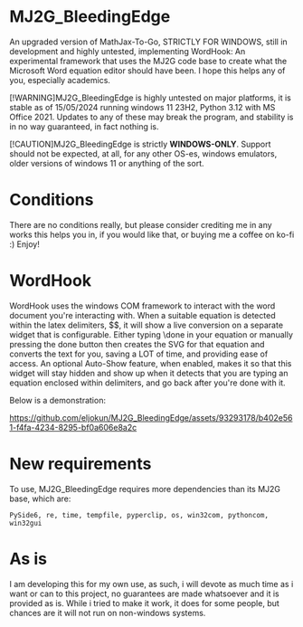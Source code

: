 # MJ2G_BleedingEdge
An upgraded version of MathJax-To-Go, STRICTLY FOR WINDOWS, still in development and highly untested, implementing WordHook: An experimental framework that uses the MJ2G code base to create what the Microsoft Word equation editor should have been.
I hope this helps any of you, especially academics.

[!WARNING]MJ2G_BleedingEdge is highly untested on major platforms, it is stable as of 15/05/2024 running windows 11 23H2, Python 3.12 with MS Office 2021. Updates to any of these may break the program, and stability is in no way guaranteed, in fact nothing is.

[!CAUTION]MJ2G_BleedingEdge is strictly **WINDOWS-ONLY**. Support should not be expected, at all, for any other OS-es, windows emulators, older versions of windows 11 or anything of the sort.

# Conditions
There are no conditions really, but please consider crediting me in any works this helps you in, if you would like that, or buying me a coffee on ko-fi :) Enjoy!

# WordHook
WordHook uses the windows COM framework to interact with the word document you're interacting with. When a suitable equation is detected within the latex delimiters, $$, it will show a live conversion on a separate widget that is configurable. Either typing \done in your equation or manually pressing the done button then creates the SVG for that equation and converts the text for you, saving a LOT of time, and providing ease of access.
An optional Auto-Show feature, when enabled, makes it so that this widget will stay hidden and show up when it detects that you are typing an equation enclosed within delimiters, and go back after you're done with it.

Below is a demonstration:


https://github.com/eljokun/MJ2G_BleedingEdge/assets/93293178/b402e561-f4fa-4234-8295-bf0a606e8a2c


# New requirements
To use, MJ2G_BleedingEdge requires more dependencies than its MJ2G base, which are:
```
PySide6, re, time, tempfile, pyperclip, os, win32com, pythoncom, win32gui
```

# As is
I am developing this for my own use, as such, i will devote as much time as i want or can to this project, no guarantees are made whatsoever and it is provided as is. While i tried to make it work, it does for some people, but chances are it will not run on non-windows systems.
